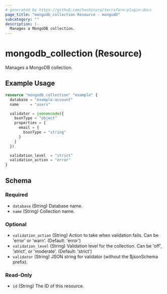 ```yaml
---
# generated by https://github.com/hashicorp/terraform-plugin-docs
page_title: "mongodb_collection Resource - mongodb"
subcategory: ""
description: |-
  Manages a MongoDB collection.
---
```


# mongodb_collection (Resource)

Manages a MongoDB collection.

## Example Usage

```terraform
resource "mongodb_collection" "example" {
  database = "example-account"
  name     = "users"

  validator = jsonencode({
    bsonType = "object"
    properties = {
      email = {
        bsonType = "string"
      }
    }
  })

  validation_level  = "strict"
  validation_action = "error"
}
```

<!-- schema generated by tfplugindocs -->
## Schema

### Required

- `database` (String) Database name.
- `name` (String) Collection name.

### Optional

- `validation_action` (String) Action to take when validation fails. Can be 'error' or 'warn'. (Default: 'error')
- `validation_level` (String) Validation level for the collection. Can be 'off', 'strict', or 'moderate'. (Default: 'strict')
- `validator` (String) JSON string for validator (without the $jsonSchema prefix).

### Read-Only

- `id` (String) The ID of this resource.
